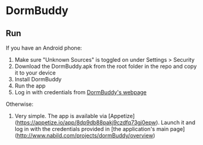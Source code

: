 # DormBuddy

## Run

If you have an Android phone:
1. Make sure "Unknown Sources" is toggled on under Settings > Security
2. Download the DormBuddy.apk from the root folder in the repo and copy it to your device
3. Install DormBuddy
4. Run the app
5. Log in with credentials from [DormBuddy's webpage](http://www.nabild.com/projects/dormBuddy/overview)

Otherwise:
1. Very simple. The app is available via [Appetize]
(https://appetize.io/app/8dp9db88pakj9czdfq73gj0epw). Launch it and log in with
the credentials provided in [the application's main page]
(http://www.nabild.com/projects/dormBuddy/overview)
